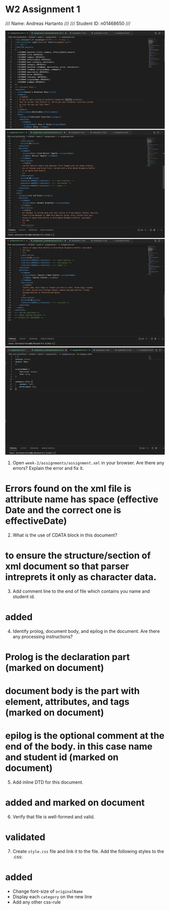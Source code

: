 # W2 Assignment 1
/// Name: Andreas Hartanto ///
/// Student ID: n01468650  ///

![assignment xml](assignment1.1.png)
![assignment xml](assignment1.2.png)
![assignment xml](assignment1.3.png)
![assignment css](assignment1.4.png)

1. Open `week-2/assignments/assignment.xml` in your browser. Are there any errors? Explain the error and fix it.
# Errors found on the xml file is attribute name has space (effective Date and the correct one is effectiveDate)

2. What is the use of CDATA block in this document?
# to ensure the structure/section of xml document so that parser intreprets it only as character data. 

3. Add comment line to the end of file which contains you name and student id.
# added

4. Identify prolog, document body, and epilog in the document. Are there any processing instructions?
# Prolog is the declaration part (marked on document)
# document body is the part with element, attributes, and tags (marked on document)
# epilog is the optional comment at the end of the body. in this case name and student id (marked on document)

5. Add inline DTD for this document.
# added and marked on document

6. Verify that file is well-formed and valid.
# validated 

7. Create `style.css` file and link it to the file. Add the following styles to the .css:
# added 
- Change font-size of `originalName`
- Display each `category` on the new line
- Add any other css-rule

